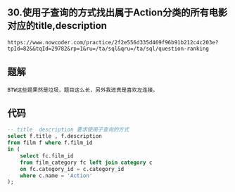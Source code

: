 ## 30.使用子查询的方式找出属于Action分类的所有电影对应的title,description

```
https://www.nowcoder.com/practice/2f2e556d335d469f96b91b212c4c203e?tpId=82&&tqId=29782&rp=1&ru=/ta/sql&qru=/ta/sql/question-ranking
```



## 题解

```
BTW这些题果然是垃圾，题目这么长，另外我还真是喜欢左连接。
```



## 代码

```sql
-- title  description 要求使用子查询的方式
select f.title , f.description 
from film f where f.film_id 
in (
    select fc.film_id
    from film_category fc left join category c
    on fc.category_id = c.category_id
    where c.name = 'Action'
);
```

